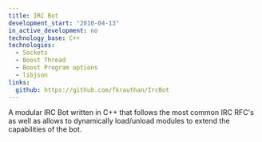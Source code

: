 ```yaml
---
title: IRC Bot
development_start: "2010-04-13"
in_active_development: no
technology_base: C++
technologies:
  - Sockets
  - Boost Thread
  - Boost Program options
  - libjson
links:
  github: https://github.com/fkrauthan/IrcBot
---
```


A modular IRC Bot written in C++ that follows the most common IRC RFC's
as well as allows to dynamically load/unload modules to extend the capabilities
of the bot.
